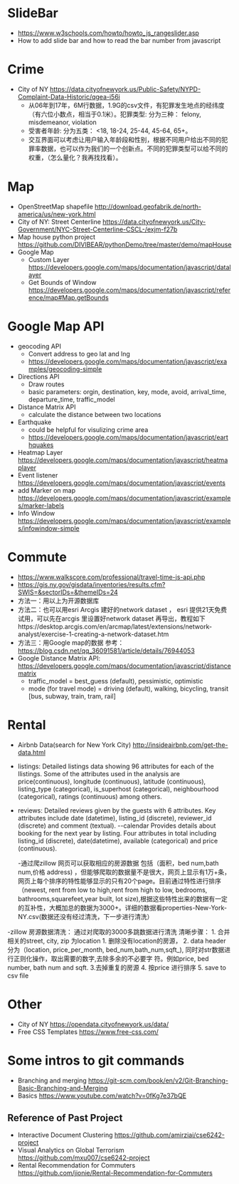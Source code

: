 # SlideBar
- https://www.w3schools.com/howto/howto_js_rangeslider.asp
- How to add slide bar and how to read the bar number from javascript

# Crime
- City of NY https://data.cityofnewyork.us/Public-Safety/NYPD-Complaint-Data-Historic/qgea-i56i
  - 从06年到17年，6M行数据，1.9G的csv文件，有犯罪发生地点的经纬度（有六位小数点，相当于0.1米）。犯罪类型:  分为三种： felony, misdemeanor, violation
  - 受害者年龄: 分为五类： <18, 18-24, 25-44, 45-64, 65+。
  - 交互界面可以考虑让用户输入年龄段和性别，根据不同用户给出不同的犯罪率数据，也可以作为我们的一个创新点。不同的犯罪类型可以给不同的权重，（怎么量化？我再找找看）。

# Map
- OpenStreetMap shapefile http://download.geofabrik.de/north-america/us/new-york.html
- City of NY: Street Centerline https://data.cityofnewyork.us/City-Government/NYC-Street-Centerline-CSCL-/exjm-f27b
- Map house python project https://github.com/DIVIBEAR/pythonDemo/tree/master/demo/mapHouse
- Google Map 
  - Custom Layer https://developers.google.com/maps/documentation/javascript/datalayer
  - Get Bounds of Window https://developers.google.com/maps/documentation/javascript/reference/map#Map.getBounds

# Google Map API
- geocoding API
  - Convert address to geo lat and lng
  - https://developers.google.com/maps/documentation/javascript/examples/geocoding-simple
- Directions API
  - Draw routes
  - basic parameters: orgin, destination, key, mode, avoid, arrival_time, departure_time, traffic_model
- Distance Matrix API
  - calculate the distance between two locations
- Earthquake
  - could be helpful for visulizing crime area
  - https://developers.google.com/maps/documentation/javascript/earthquakes
- Heatmap Layer https://developers.google.com/maps/documentation/javascript/heatmaplayer
- Event listener https://developers.google.com/maps/documentation/javascript/events
- add Marker on map https://developers.google.com/maps/documentation/javascript/examples/marker-labels
- Info Window https://developers.google.com/maps/documentation/javascript/examples/infowindow-simple

# Commute
- https://www.walkscore.com/professional/travel-time-js-api.php
- https://gis.ny.gov/gisdata/inventories/results.cfm?SWIS=&sectorIDs=&themeIDs=24
- 方法一：用以上为开源数据库
- 方法二：也可以用esri Arcgis 建好的network dataset ， esri 提供21天免费试用，可以先在arcgis 里设置好network dataset 再导出，教程如下https://desktop.arcgis.com/en/arcmap/latest/extensions/network-analyst/exercise-1-creating-a-network-dataset.htm
- 方法三：用Google map的数据 参考：https://blog.csdn.net/qq_36091581/article/details/76944053
- Google Distance Matrix API: https://developers.google.com/maps/documentation/javascript/distancematrix
  - traffic_model = best_guess (default), pessimistic, optimistic
  - mode (for travel mode) = driving (default), walking, bicycling, transit \[bus, subway, train, tram, rail]

# Rental
- Airbnb Data(search for New York City)
  http://insideairbnb.com/get-the-data.html
- listings:
Detailed listings data showing 96 attributes for each of the llistings. Some of the attributes used in the analysis are price(continuous), longitude (continuous), latitude (continuous), listing_type (categorical), is_superhost (categorical), neighbourhood (categorical), ratings (continuous) among others.
- reviews:
Detailed reviews given by the guests with 6 attributes. Key attributes include date (datetime), listing_id (discrete), reviewer_id (discrete) and comment (textual).
--calendar
Provides details about booking for the next year by listing. Four attributes in total including listing_id (discrete), date(datetime), available (categorical) and price (continuous).

  -通过爬zillow 网页可以获取相应的房源数据 包括（面积，bed num,bath num,价格 address) ，但能够爬取的数据量不是很大，网页上显示有1万+条，网页上每个排序的特性能够显示的只有20个page。目前通过特性进行排序（newest, rent from low to high,rent from high to low, bedrooms, bathrooms,squarefeet,year built, lot size),根据这些特性出来的数据有一定的互补性，大概加总的数据为3000+。详细的数据看properties-New-York-NY.csv(数据还没有经过清洗，下一步进行清洗）
 
 -zillow 房源数据清洗： 通过对爬取的3000多跳数据进行清洗 清晰步骤： 
      1. 合并相关的street, city, zip 为location
      1. 删除没有location的房源，
      2. data header分为（location, price_per_month, bed_num,bath_num,sqft_), 同时对str数据进行正则化操作，取出需要的数字,去除多余的不必要字   符。例如price, bed number, bath num and sqft. 
      3.去掉重复的房源
      4. 按price 进行排序
      5. save to csv file
      

# Other
- City of NY https://opendata.cityofnewyork.us/data/
- Free CSS Templates https://www.free-css.com/

# Some intros to git commands
- Branching and merging https://git-scm.com/book/en/v2/Git-Branching-Basic-Branching-and-Merging
- Basics https://www.youtube.com/watch?v=0fKg7e37bQE

## Reference of Past Project
- Interactive Document Clustering https://github.com/amirziai/cse6242-project
- Visual Analytics on Global Terrorism https://github.com/mxu007/cse6242-project
- Rental Recommendation for Commuters https://github.com/jionie/Rental-Recommendation-for-Commuters
